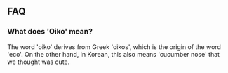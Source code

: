 ## FAQ

### What does 'Oiko' mean?

The word 'oiko' derives from Greek 'oikos', which is the origin of the word 'eco'. On the other hand, in Korean, this also means 'cucumber nose' that we thought was cute. 